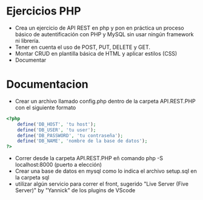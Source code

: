 # Ejercicios PHP
 - Crea un ejercicio de API REST en php y pon en práctica un proceso básico de autentificación con PHP y MySQL sin usar ningún framework ni librería.
 - Tener en cuenta el uso de POST, PUT, DELETE y GET.
 - Montar CRUD en plantilla básica de HTML y aplicar estilos (CSS)
 - Documentar


# Documentacion
- Crear un archivo llamado config.php dentro de la carpeta API.REST.PHP con el siguiente formato

```php
<?php
    define('DB_HOST', 'tu host');
    define('DB_USER', 'tu user');
    define('DB_PASSWORD', 'tu contraseña');
    define('DB_NAME', 'nombre de la base de datos');
?>
```

- Correr desde la carpeta API.REST.PHP eñ comando php -S localhost:8000 (puerto a elección)
- Crear una base de datos en mysql como lo indica el archivo setup.sql en la carpeta sql 
- utilizar algún servicio para correr el front, sugerido "Live Server (Five Server)" by "Yannick" de los plugins de VScode

